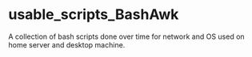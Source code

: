 # usable_scripts_BashAwk
A collection of bash scripts done over time for network and OS used on home server and desktop machine. 
